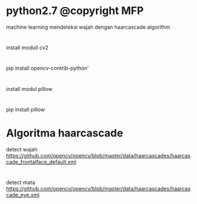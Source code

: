 # python2.7 @copyright MFP
machine learning mendeteksi wajah dengan haarcascade algorithm
#
install modull cv2
#
pip install opencv-contrib-python'
#
install modul pillow
#
pip install pillow
#
# Algoritma haarcascade
detect wajah https://github.com/opencv/opencv/blob/master/data/haarcascades/haarcascade_frontalface_default.xml
# 
detect mata https://github.com/opencv/opencv/blob/master/data/haarcascades/haarcascade_eye.xml

